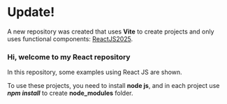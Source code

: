 # Update!

A new repository was created that uses **Vite** to create projects and only uses functional components: [ReactJS2025](https://github.com/danielasanchez/ReactJS2025).






### Hi, welcome to my React repository

In this repository, some examples using React JS are shown.

To use these projects, you need to install **node js**, and in each project use ***npm install*** to create **node_modules** folder.
